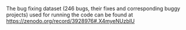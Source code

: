 The bug fixing dataset (246 bugs, their fixes and corresponding buggy projects) used for running the code can be found at https://zenodo.org/record/3928976#.X4myeNUzbIU
